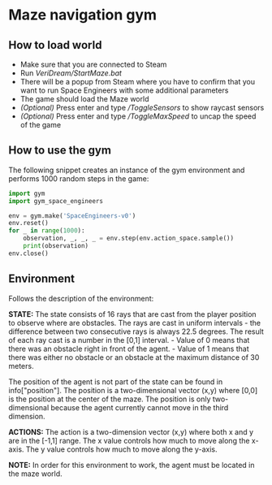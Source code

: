 # Maze navigation gym

## How to load world

- Make sure that you are connected to Steam
- Run *VeriDream/StartMaze.bat*
- There will be a popup from Steam where you have to confirm that you want to run Space Engineers with some additional parameters
- The game should load the Maze world
- *(Optional)* Press enter and type */ToggleSensors* to show raycast sensors
- *(Optional)* Press enter and type */ToggleMaxSpeed* to uncap the speed of the game

## How to use the gym

The following snippet creates an instance of the gym environment and performs 1000 random steps in the game:

```python
import gym
import gym_space_engineers

env = gym.make('SpaceEngineers-v0')
env.reset()
for _ in range(1000):
    observation, _, _, _ = env.step(env.action_space.sample())
    print(observation)
env.close()
```

## Environment

Follows the description of the environment:

**STATE:**
The state consists of 16 rays that are cast from the player position to observe where are obstacles.
The rays are cast in uniform intervals - the difference between two consecutive rays is always 22.5 degrees.
The result of each ray cast is a number in the [0,1] interval.
    - Value of 0 means that there was an obstacle right in front of the agent.
    - Value of 1 means that there was either no obstacle or an obstacle at the maximum distance of 30 meters.

The position of the agent is not part of the state can be found in info["position"].
The position is a two-dimensional vector (x,y) where [0,0] is the position at the center of the maze.
The position is only two-dimensional because the agent currently cannot move in the third dimension.

**ACTIONS:**
The action is a two-dimension vector (x,y) where both x and y are in the [-1,1] range.
The x value controls how much to move along the x-axis.
The y value controls how much to move along the y-axis.

**NOTE:**
In order for this environment to work, the agent must be located in the maze world.